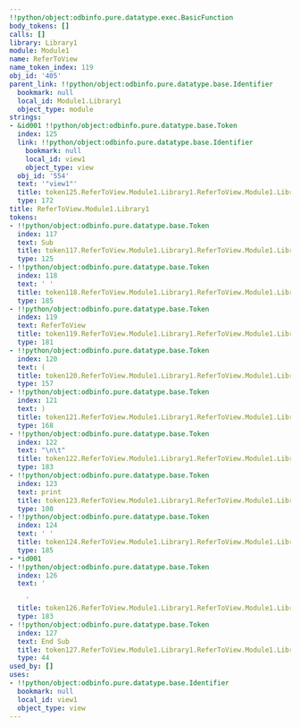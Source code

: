 ```yaml
---
!!python/object:odbinfo.pure.datatype.exec.BasicFunction
body_tokens: []
calls: []
library: Library1
module: Module1
name: ReferToView
name_token_index: 119
obj_id: '405'
parent_link: !!python/object:odbinfo.pure.datatype.base.Identifier
  bookmark: null
  local_id: Module1.Library1
  object_type: module
strings:
- &id001 !!python/object:odbinfo.pure.datatype.base.Token
  index: 125
  link: !!python/object:odbinfo.pure.datatype.base.Identifier
    bookmark: null
    local_id: view1
    object_type: view
  obj_id: '554'
  text: '"view1"'
  title: token125.ReferToView.Module1.Library1.ReferToView.Module1.Library1
  type: 172
title: ReferToView.Module1.Library1
tokens:
- !!python/object:odbinfo.pure.datatype.base.Token
  index: 117
  text: Sub
  title: token117.ReferToView.Module1.Library1.ReferToView.Module1.Library1
  type: 125
- !!python/object:odbinfo.pure.datatype.base.Token
  index: 118
  text: ' '
  title: token118.ReferToView.Module1.Library1.ReferToView.Module1.Library1
  type: 185
- !!python/object:odbinfo.pure.datatype.base.Token
  index: 119
  text: ReferToView
  title: token119.ReferToView.Module1.Library1.ReferToView.Module1.Library1
  type: 181
- !!python/object:odbinfo.pure.datatype.base.Token
  index: 120
  text: (
  title: token120.ReferToView.Module1.Library1.ReferToView.Module1.Library1
  type: 157
- !!python/object:odbinfo.pure.datatype.base.Token
  index: 121
  text: )
  title: token121.ReferToView.Module1.Library1.ReferToView.Module1.Library1
  type: 168
- !!python/object:odbinfo.pure.datatype.base.Token
  index: 122
  text: "\n\t"
  title: token122.ReferToView.Module1.Library1.ReferToView.Module1.Library1
  type: 183
- !!python/object:odbinfo.pure.datatype.base.Token
  index: 123
  text: print
  title: token123.ReferToView.Module1.Library1.ReferToView.Module1.Library1
  type: 100
- !!python/object:odbinfo.pure.datatype.base.Token
  index: 124
  text: ' '
  title: token124.ReferToView.Module1.Library1.ReferToView.Module1.Library1
  type: 185
- *id001
- !!python/object:odbinfo.pure.datatype.base.Token
  index: 126
  text: '

    '
  title: token126.ReferToView.Module1.Library1.ReferToView.Module1.Library1
  type: 183
- !!python/object:odbinfo.pure.datatype.base.Token
  index: 127
  text: End Sub
  title: token127.ReferToView.Module1.Library1.ReferToView.Module1.Library1
  type: 44
used_by: []
uses:
- !!python/object:odbinfo.pure.datatype.base.Identifier
  bookmark: null
  local_id: view1
  object_type: view
---
```

